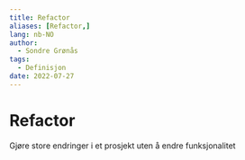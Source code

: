 ```yaml
---
title: Refactor
aliases: [Refactor,]
lang: nb-NO
author:
  - Sondre Grønås
tags:
  - Definisjon
date: 2022-07-27
---
```

# Refactor
Gjøre store endringer i et prosjekt uten å endre funksjonalitet
